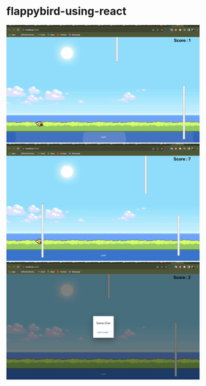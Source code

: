 # flappybird-using-react

![Alt text](1.png?raw=true "Optional Title")
![Alt text](2.png?raw=true "Optional Title")
![Alt text](3.png?raw=true "Optional Title")

